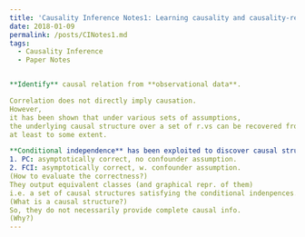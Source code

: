```yaml
---
title: 'Causality Inference Notes1: Learning causality and causality-related learning: some recent progress'
date: 2018-01-09
permalink: /posts/CINotes1.md
tags:
  - Causality Inference
  - Paper Notes


**Identify** causal relation from **observational data**.

Correlation does not directly imply causation. 
However, 
it has been shown that under various sets of assumptions, 
the underlying causal structure over a set of r.vs can be recovered from their observational data,
at least to some extent.

**Conditional independence** has been exploited to discover causal structure since 1990s:
1. PC: asymptotically correct, no confounder assumption.
2. FCI: asymptotically correct, w. confounder assumption.
(How to evaluate the correctness?)
They output equivalent classes (and graphical repr. of them)
i.e. a set of causal structures satisfying the conditional indenpences.
(What is a causal structure?)
So, they do not necessarily provide complete causal info.
(Why?)
---
```


